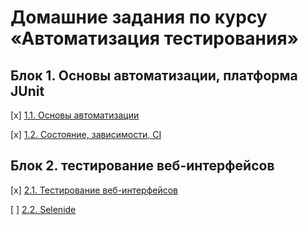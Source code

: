 # Домашние задания по курсу «Автоматизация тестирования»


## Блок 1. Основы автоматизации, платформа JUnit

[x] [1.1. Основы автоматизации](basics/)

[x] [1.2. Состояние, зависимости, CI](state/)

## Блок 2. тестирование веб-интерфейсов

[x] [2.1. Тестирование веб-интерфейсов](web/)

[ ] [2.2. Selenide](selenide/)
